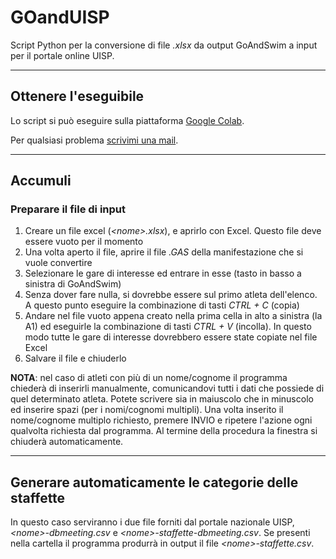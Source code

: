 # GOandUISP
Script Python per la conversione di file _.xlsx_ da output GoAndSwim a input per il portale online UISP.

***

## Ottenere l'eseguibile
Lo script si può eseguire sulla piattaforma [Google Colab](https://colab.research.google.com/github/Grufoony/GOandUISP/blob/main/main.ipynb).

Per qualsiasi problema [scrivimi una mail](mailto:gregorio.berselli@studio.unibo.it).

***

## Accumuli

### Preparare il file di input
1. Creare un file excel (*<nome\>.xlsx*), e aprirlo con Excel. Questo file deve essere vuoto per il momento
2. Una volta aperto il file, aprire il file _.GAS_ della manifestazione che si vuole convertire
3. Selezionare le gare di interesse ed entrare in esse (tasto in basso a sinistra di GoAndSwim)
4. Senza dover fare nulla, si dovrebbe essere sul primo atleta dell'elenco. A questo punto eseguire la combinazione di tasti _CTRL + C_ (copia)
5. Andare nel file vuoto appena creato nella prima cella in alto a sinistra (la A1) ed eseguirle la combinazione di tasti _CTRL + V_ (incolla). In questo modo tutte le gare di interesse dovrebbero essere state copiate nel file Excel
6. Salvare il file e chiuderlo

__NOTA__: nel caso di atleti con più di un nome/cognome il programma chiederà di inserirli manualmente, comunicandovi tutti i dati che possiede di quel determinato atleta. Potete scrivere sia in maiuscolo che in minuscolo ed inserire spazi (per i nomi/cognomi multipli). Una volta inserito il nome/cognome multiplo richiesto, premere INVIO e ripetere l'azione ogni qualvolta richiesta dal programma. Al termine della procedura la finestra si chiuderà automaticamente.

***

## Generare automaticamente le categorie delle staffette
In questo caso serviranno i due file forniti dal portale nazionale UISP, *<nome\>-dbmeeting.csv* e *<nome\>-staffette-dbmeeting.csv*.
Se presenti nella cartella il programma produrrà in output il file *<nome\>-staffette.csv*.